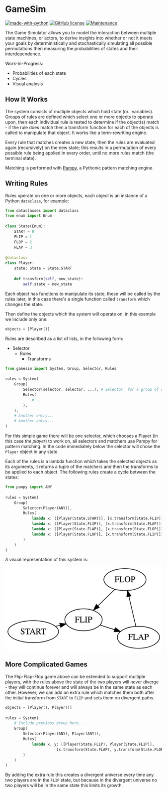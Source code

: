 # GameSim

[![made-with-python](https://img.shields.io/badge/Made%20with-Python-1f425f.svg)](https://www.python.org/) [![GitHub license](https://img.shields.io/github/license/HarryR/gamesim.svg)](https://github.com/HarryR/gamesim/blob/master/LICENSE) [![Maintenance](https://img.shields.io/badge/Maintained%3F-yes-green.svg)](https://GitHub.com/HarryR/gamesim/graphs/commit-activity)

The Game Simulator allows you to model the interaction between multiple state machines, or actors, to derive insights into whether or not it meets your goals by deterministically and stochastically simulating all possible permutations then measuring the probabilities of states and their interdependence.

Work-In-Progress:

 * Probabilities of each state
 * Cycles
 * Visual analysis


## How It Works

The system consists of multiple objects which hold state (or.. variables). Groups of rules are defined which select one or more objects to operate upon, then each individual rule is tested to determine if the object(s) match - if the rule does match then a transform function for each of the objects is called to manipulate that object. It works like a term-rewriting engine.

Every rule that matches creates a new state, then the rules are evaluated again (recursively) on the new state; this results in a permutation of every possible rule being applied in every order, until no more rules match (the terminal state).

Matching is performed with [Pampy](https://github.com/santinic/pampy/), a Pythonic pattern matching engine.


## Writing Rules

Rules operate on one or more objects, each object is an instance of a Python `dataclass`, for example:

```python
from dataclasses import dataclass
from enum import Enum

class State(Enum):
    START = 0
    FLIP = 1
    FLOP = 2
    FLAP = 3

@dataclass
class Player:
    state: State = State.START

    def transform(self, new_state):
        self.state = new_state
```

Each object has functions to manipulate its state, these will be called by the rules later, in this case there's a single function called `transform` which changes the state.

Then define the objects which the system will operate on, in this example we include only one:

```python
objects = [Player()]
```

Rules are described as a list of lists, in the following form:

 * Selector
   * Rules
     * Transforms

```python
from gamesim import System, Group, Selector, Rules

rules = System(
    Group(
        Selector(selector, selector, ...), # Selector, for a group of one or more objects
        Rules(
            # ...
        ),
    ),
    # Another entry...
    # Another entry...
)
```

For this simple game there will be one selector, which chooses a Player (in this case *the player*) to work on, all selectors and matchers use Pampy for pattern matching. In the code immediately below the selector will chose the `Player` object in any state.

Each of the rules is a lambda function which takes the selected objects as its arguments, it returns a tuple of the matchers and then the transforms to be applied to each object. The following rules create a cycle between the states:

```python
from pampy import ANY

rules = System(
    Group(
        Selector(Player(ANY)),
        Rules(
            lambda x: ([Player(State.START)], [x.transform(State.FLIP)]),
            lambda x: ([Player(State.FLIP)], [x.transform(State.FLAP)]),
            lambda x: ([Player(State.FLAP)], [x.transform(State.FLOP)]),
            lambda x: ([Player(State.FLOP)], [x.transform(State.FLIP)]),
        )
    )
)
```

A visual representation of this system is:

![FLIP FLAP FLOP](.docs/flipflapflop.png)


## More Complicated Games

The Flip-Flap-Flop game above can be extended to support multiple players, with the rules above the state of the two players will never diverge - they will continue forever and will always be in the same state as each other. However, we can add an extra rule which matches them both after the initial transform from `START` to `FLIP` and sets them on divergent paths.

```python
objects = [Player(), Player()]

rules = System(
    # Include previous group here...
    Group(
        Selector(Player(ANY), Player(ANY)),
        Rules(
            lambda x, y: ([Player(State.FLIP), Player(State.FLIP)],
                       [x.transform(State.FLAP), y.transform(State.FLOP)])
        )
    )
)
```

By adding the extra rule this creates a divergent universe every time any two players are in the `FLIP` state, but because in the divergent universe no two players will be in the same state this limits its growth.
